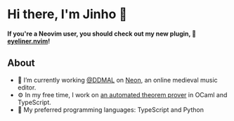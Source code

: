 # Hi there, I'm Jinho 👋
**If you're a Neovim user, you should check out my new plugin, 👀 [eyeliner.nvim](https://github.com/jinh0/eyeliner.nvim)!**

## About
- 🔭 I’m currently working [@DDMAL](https://ddmal.music.mcgill.ca) on [Neon](https://github.com/DDMAL/Neon), an online medieval music editor.
- ⚙️ In my free time, I work on [an automated theorem prover](https://github.com/jinh0/atp) in OCaml and TypeScript.
- 💬 My preferred programming languages: TypeScript and Python
